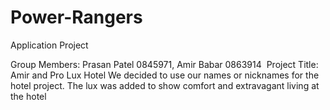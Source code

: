 # Power-Rangers
Application Project 


Group Members: Prasan Patel 0845971, Amir Babar 0863914 
Project Title: Amir and Pro Lux Hotel
We decided to use our names or nicknames for the hotel project. The lux was added to show comfort and extravagant living at the hotel  
